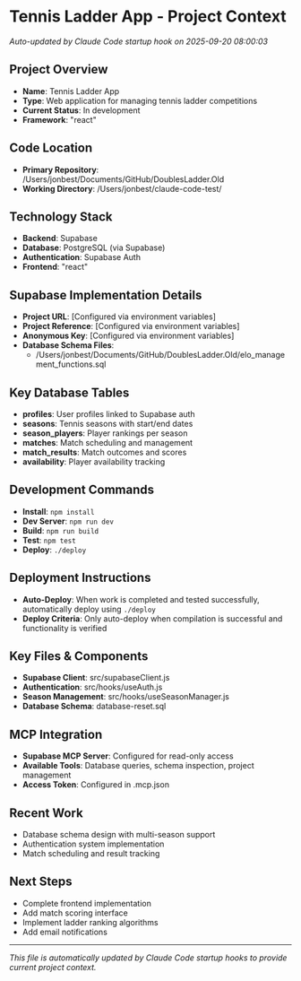 # Tennis Ladder App - Project Context
*Auto-updated by Claude Code startup hook on 2025-09-20 08:00:03*

## Project Overview
- **Name**: Tennis Ladder App
- **Type**: Web application for managing tennis ladder competitions
- **Current Status**: In development
- **Framework**: "react"

## Code Location
- **Primary Repository**: /Users/jonbest/Documents/GitHub/DoublesLadder.Old
- **Working Directory**: /Users/jonbest/claude-code-test/

## Technology Stack
- **Backend**: Supabase
- **Database**: PostgreSQL (via Supabase)
- **Authentication**: Supabase Auth
- **Frontend**: "react"

## Supabase Implementation Details
- **Project URL**: [Configured via environment variables]
- **Project Reference**: [Configured via environment variables]
- **Anonymous Key**: [Configured via environment variables]
- **Database Schema Files**: 
  - /Users/jonbest/Documents/GitHub/DoublesLadder.Old/elo_management_functions.sql

## Key Database Tables
- **profiles**: User profiles linked to Supabase auth
- **seasons**: Tennis seasons with start/end dates  
- **season_players**: Player rankings per season
- **matches**: Match scheduling and management
- **match_results**: Match outcomes and scores
- **availability**: Player availability tracking

## Development Commands
- **Install**: `npm install`
- **Dev Server**: `npm run dev`
- **Build**: `npm run build`
- **Test**: `npm test`
- **Deploy**: `./deploy`

## Deployment Instructions
- **Auto-Deploy**: When work is completed and tested successfully, automatically deploy using `./deploy`
- **Deploy Criteria**: Only auto-deploy when compilation is successful and functionality is verified

## Key Files & Components
- **Supabase Client**: src/supabaseClient.js
- **Authentication**: src/hooks/useAuth.js
- **Season Management**: src/hooks/useSeasonManager.js
- **Database Schema**: database-reset.sql

## MCP Integration
- **Supabase MCP Server**: Configured for read-only access
- **Available Tools**: Database queries, schema inspection, project management
- **Access Token**: Configured in .mcp.json

## Recent Work
- Database schema design with multi-season support
- Authentication system implementation
- Match scheduling and result tracking

## Next Steps
- Complete frontend implementation
- Add match scoring interface
- Implement ladder ranking algorithms
- Add email notifications

---
*This file is automatically updated by Claude Code startup hooks to provide current project context.*

